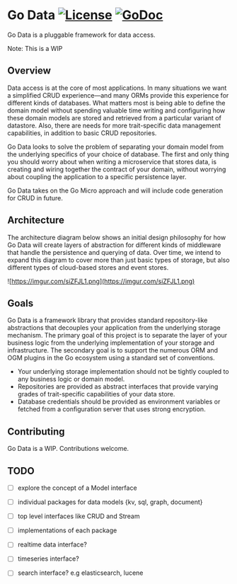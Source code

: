 # Go Data [![License](https://img.shields.io/:license-apache-blue.svg)](https://opensource.org/licenses/Apache-2.0) [![GoDoc](https://godoc.org/github.com/micro/go-data?status.svg)](https://godoc.org/github.com/micro/go-data)

Go Data is a pluggable framework for data access.

Note: This is a WIP

## Overview

Data access is at the core of most applications. In many situations we want a simplified CRUD experience—and many ORMs provide this experience for different kinds of databases. What matters most is being able to define the domain model without spending valuable time writing and configuring how these domain models are stored and retrieved from a particular variant of datastore. Also, there are needs for more trait-specific data management capabilities, in addition to basic CRUD repositories.

Go Data looks to solve the problem of separating your domain model from the underlying specifics of your choice of database. The first and only thing you should worry about when writing a microservice that stores data, is creating and wiring together the contract of your domain, without worrying about coupling the application to a specific persistence layer. 

Go Data takes on the Go Micro approach and will include code generation for CRUD in future.

## Architecture

The architecture diagram below shows an initial design philosophy for how Go Data will create layers of abstraction for different kinds of middleware that handle the persistence and querying of data. Over time, we intend to expand this diagram to cover more than just basic types of storage, but also different types of cloud-based stores and event stores.

![https://imgur.com/siZFJL1.png](https://imgur.com/siZFJL1.png)

## Goals 

Go Data is a framework library that provides standard repository-like abstractions that decouples your application from the underlying storage mechanism. The primary goal of this project is to separate the layer of your business logic from the underlying implementation of your storage and infrastructure. The secondary goal is to support the numerous ORM and OGM plugins in the Go ecosystem using a standard set of conventions.

* Your underlying storage implementation should not be tightly coupled to any business logic or domain model.
* Repositories are provided as abstract interfaces that provide varying grades of trait-specific capabilities of your data store.
* Database credentials should be provided as environment variables or fetched from a configuration server that uses strong encryption.

## Contributing

Go Data is a WIP. Contributions welcome.

## TODO 

- [ ] explore the concept of a Model interface
- [ ] individual packages for data models {kv, sql, graph, document}
- [ ] top level interfaces like CRUD and Stream
- [ ] implementations of each package
- [ ] realtime data interface?
- [ ] timeseries interface?
- [ ] search interface? e.g elasticsearch, lucene


